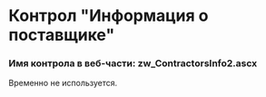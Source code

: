 ﻿---
description: 2.4.9.1
---
# Контрол "Информация о поставщике"
### Имя контрола в веб-части: zw_ContractorsInfo2.ascx
Временно не используется.
